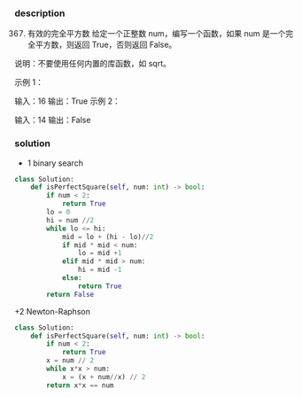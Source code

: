 ### description
367. 有效的完全平方数
给定一个正整数 num，编写一个函数，如果 num 是一个完全平方数，则返回 True，否则返回 False。

说明：不要使用任何内置的库函数，如  sqrt。

示例 1：

输入：16
输出：True
示例 2：

输入：14
输出：False

### solution

+ 1 binary search
```python
class Solution:
    def isPerfectSquare(self, num: int) -> bool:
        if num < 2:
            return True
        lo = 0
        hi = num //2
        while lo <= hi:
            mid = lo + (hi - lo)//2
            if mid * mid < num:
                lo = mid +1 
            elif mid * mid > num:
                hi = mid -1
            else:
                return True
        return False
```

+2 Newton-Raphson

```python
class Solution:
    def isPerfectSquare(self, num: int) -> bool:
        if num < 2:
            return True
        x = num // 2
        while x*x > num:
            x = (x + num//x) // 2
        return x*x == num
```